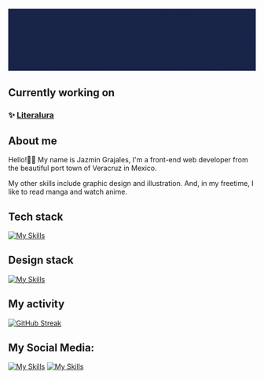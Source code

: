 ![Animated banner](animated-banner.gif)

## Currently working on

### ✨ [Literalura](https://github.com/JB-Gra/literalura)

## About me

Hello!👋🏼 My name is Jazmin Grajales, I'm a front-end web developer from the beautiful port town of Veracruz in Mexico. 

My other skills include graphic design and illustration. And, in my freetime, I like to read manga and watch anime.

## Tech stack

[![My Skills](https://skillicons.dev/icons?i=html,css,js,react,ts,java,spring,maven,postgres,idea)](https://skillicons.dev)

## Design stack

[![My Skills](https://skillicons.dev/icons?i=figma,ps,ai,blender,xd)](https://skillicons.dev)

## My activity

[![GitHub Streak](https://streak-stats.demolab.com?user=JB-Gra&theme=radical)](https://git.io/streak-stats)

## My Social Media:
[![My Skills](https://skillicons.dev/icons?i=linkedin)](https://www.linkedin.com/in/jazmin-grajales-103964282/)
[![My Skills](https://skillicons.dev/icons?i=twitter)](https://twitter.com/jazygurabu)

<!---
JB-Gra/JB-Gra is a ✨ special ✨ repository because its `README.md` (this file) appears on your GitHub profile.
You can click the Preview link to take a look at your changes.
--->

